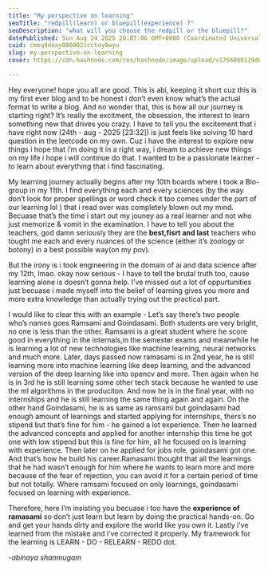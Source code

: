 ```yaml
---
title: "My perspective on learning"
seoTitle: "redpill(learn) or bluepill(experience) ?"
seoDescription: "what will you choose the redpill or the bluepill?"
datePublished: Sun Aug 24 2025 20:07:06 GMT+0000 (Coordinated Universal Time)
cuid: cmeq4deay000002icctoy0wyu
slug: my-perspective-on-learning
cover: https://cdn.hashnode.com/res/hashnode/image/upload/v1756060119407/6025381d-9c3d-4431-8349-36d375ddbdc0.jpeg

---
```


Hey everyone! hope you all are good. This is abi, keeping it short cuz this is my first ever blog and to be honest i don’t even know what’s the actual format to write a blog. And no wonder that, this is how all our journey is starting right? It’s really the excitment, the obsession, the interest to learn something new that drives you crazy. I have to tell you the excitement that i have right now (24th - aug - 2025 \[23:32\]) is just feels like solving 10 hard question in the leetcode on my own. Cuz i have the interest to explore new things i hope that i’m doing it in a right way, i dream to achieve new things on my life i hope i will continue do that. I wanted to be a passionate learner - to learn about everything that i find fascinating.

My learning journey actually begins after my 10th boards where i took a Bio-group in my 11th. I find everything each and every sciences (by the way don’t look for proper spellings or word check it too comes under the part of our learning lol ) that i read over was completely blown out my mind. Becuase that’s the time i start out my jouney as a real learner and not who just memorize & vomit in the examination. I have to tell you about the teachers, god damn seriously they are the **best,fisrt and last** teachers who tought me each and every nuances of the science (either it’s zoology or botony) in a best possible way(on my pov).

But the irony is i took engineering in the domain of ai and data science after my 12th, lmao. okay now serious - I have to tell the brutal truth too, cause learning alone is doesn’t gonna help. I’ve missed out a lot of oppurtunities just becuase i made myself into the belief of learning gives you more and more extra knowledge than actually trying out the practical part.

I would like to clear this with an example - Let’s say there’s two people who’s names goes Ramsami and Goindasami. Both students are very bright, no one is less than the other. Ramsami is a great student where he score good in everything in the internals,in the semester exams and meanwhile he is learning a lot of new technologies like machine learning, neural networks and much more. Later, days passed now ramasami is in 2nd year, he is still learning more into machine learning like deep learning, and the advanced version of the deep learning like into opencv and more. Then again when he is in 3rd he is still learning some other tech stack because he wanted to use the ml algorithms in the produciton. And now he is in the final year, with no internships and he is still learning the same thing again and again. On the other hand Goindasami, he is as same as ramsami but goindasami had enough amount of learnings and started applying for internships, thers’s no stipend but that’s fine for him - he gained a lot experience. Then he learned the advanced concepts and applied for another internship this time he got one with low stipend but this is fine for him, all he focused on is learning with experience. Then later on he applied for jobs role, goindasami got one. And that’s how he build his career.Ramasami thought that all the learnings that he had wasn’t enough for him where he wants to learn more and more because of the fear of rejection, you can avoid it for a certain period of time but not totally. Where ramsami focused on only learnings, goindasami focused on learning with experience.

Therefore, here I’m insisting you becuase i too have the **experience of ramasami** so don’t just learn but learn by doing the practical hands-on. Go and get your hands dirty and explore the world like you own it. Lastly i’ve learned from the mistake and i’ve corrected it properly. My framework for the learning is LEARN - DO - RELEARN - REDO dot.

\-*abinaya shanmugam*
